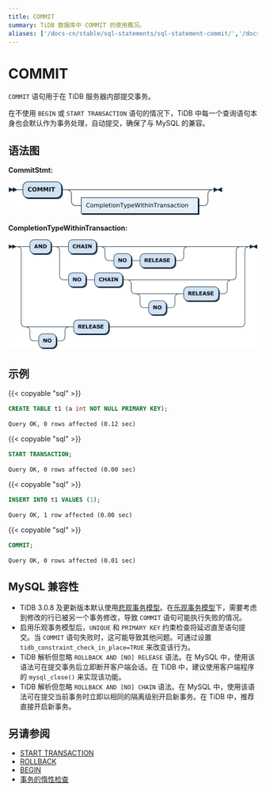 ```yaml
---
title: COMMIT
summary: TiDB 数据库中 COMMIT 的使用概况。
aliases: ['/docs-cn/stable/sql-statements/sql-statement-commit/','/docs-cn/v4.0/sql-statements/sql-statement-commit/','/docs-cn/stable/reference/sql/statements/commit/']
---
```


# COMMIT

`COMMIT` 语句用于在 TiDB 服务器内部提交事务。

在不使用 `BEGIN` 或 `START TRANSACTION` 语句的情况下，TiDB 中每一个查询语句本身也会默认作为事务处理，自动提交，确保了与 MySQL 的兼容。

## 语法图

**CommitStmt:**

![CommitStmt](/media/sqlgram/CommitStmt.png)

**CompletionTypeWithinTransaction:**

![CompletionTypeWithinTransaction](/media/sqlgram/CompletionTypeWithinTransaction.png)

## 示例

{{< copyable "sql" >}}

```sql
CREATE TABLE t1 (a int NOT NULL PRIMARY KEY);
```

```
Query OK, 0 rows affected (0.12 sec)
```

{{< copyable "sql" >}}

```sql
START TRANSACTION;
```

```
Query OK, 0 rows affected (0.00 sec)
```

{{< copyable "sql" >}}

```sql
INSERT INTO t1 VALUES (1);
```

```
Query OK, 1 row affected (0.00 sec)
```

{{< copyable "sql" >}}

```sql
COMMIT;
```

```
Query OK, 0 rows affected (0.01 sec)
```

## MySQL 兼容性

* TiDB 3.0.8 及更新版本默认使用[悲观事务模型](/pessimistic-transaction.md)。在[乐观事务模型](/optimistic-transaction.md)下，需要考虑到修改的行已被另一个事务修改，导致 `COMMIT` 语句可能执行失败的情况。
* 启用乐观事务模型后，`UNIQUE` 和 `PRIMARY KEY` 约束检查将延迟直至语句提交。当 `COMMIT` 语句失败时，这可能导致其他问题。可通过设置 `tidb_constraint_check_in_place=TRUE` 来改变该行为。
* TiDB 解析但忽略 `ROLLBACK AND [NO] RELEASE` 语法。在 MySQL 中，使用该语法可在提交事务后立即断开客户端会话。在 TiDB 中，建议使用客户端程序的 `mysql_close()` 来实现该功能。
* TiDB 解析但忽略 `ROLLBACK AND [NO] CHAIN` 语法。在 MySQL 中，使用该语法可在提交当前事务时立即以相同的隔离级别开启新事务。在 TiDB 中，推荐直接开启新事务。

## 另请参阅

* [START TRANSACTION](/sql-statements/sql-statement-start-transaction.md)
* [ROLLBACK](/sql-statements/sql-statement-rollback.md)
* [BEGIN](/sql-statements/sql-statement-begin.md)
* [事务的惰性检查](/transaction-overview.md#惰性检查)
